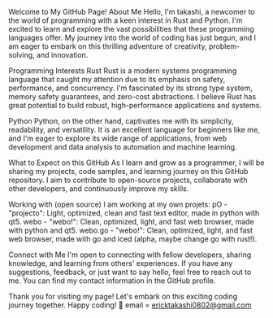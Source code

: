 Welcome to My GitHub Page!
About Me
Hello, I'm takashi, a newcomer to the world of programming with a keen interest in Rust and Python. I'm excited to learn and explore the vast possibilities that these programming languages offer. My journey into the world of coding has just begun, and I am eager to embark on this thrilling adventure of creativity, problem-solving, and innovation.

Programming Interests
Rust
Rust is a modern systems programming language that caught my attention due to its emphasis on safety, performance, and concurrency. I'm fascinated by its strong type system, memory safety guarantees, and zero-cost abstractions. I believe Rust has great potential to build robust, high-performance applications and systems.

Python
Python, on the other hand, captivates me with its simplicity, readability, and versatility. It is an excellent language for beginners like me, and I'm eager to explore its wide range of applications, from web development and data analysis to automation and machine learning.

What to Expect on this GitHub
As I learn and grow as a programmer, I will be sharing my projects, code samples, and learning journey on this GitHub repository. I aim to contribute to open-source projects, collaborate with other developers, and continuously improve my skills.

Working with (open source)
I am working at my own projets:
pO - "projecto": Light, optimized, clean and fast text editor, made in python with qt5.
webo - "webo!": Clean, optimized, light, and fast web browser, made with python and qt5.
webo.go - "webo!": Clean, optimized, light, and fast web browser, made with go and iced (alpha, maybe change go with rust!).


Connect with Me
I'm open to connecting with fellow developers, sharing knowledge, and learning from others' experiences. If you have any suggestions, feedback, or just want to say hello, feel free to reach out to me. You can find my contact information in the GitHub profile.

Thank you for visiting my page! Let's embark on this exciting coding journey together. Happy coding! 🚀
email = ericktakashi0802@gmail.com
